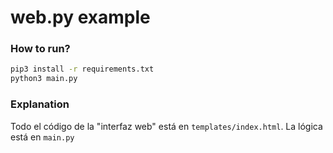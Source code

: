 # web.py example

### How to run?

```bash
pip3 install -r requirements.txt
python3 main.py
```

### Explanation

Todo el código de la "interfaz web" está en `templates/index.html`. La lógica está en `main.py`
